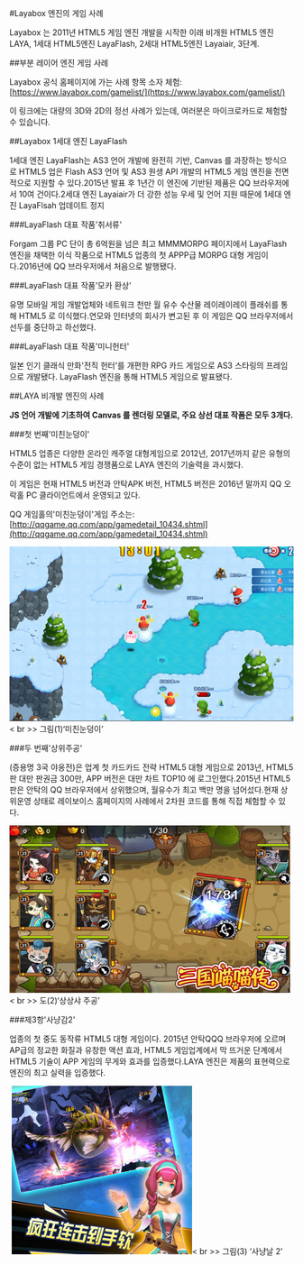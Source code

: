 #Layabox 엔진의 게임 사례

Layabox 는 2011년 HTML5 게임 엔진 개발을 시작한 이래 비개원 HTML5 엔진 LAYA, 1세대 HTML5엔진 LayaFlash, 2세대 HTML5엔진 Layaiair, 3단계.



##부분 레이어 엔진 게임 사례

Layabox 공식 홈페이지에 가는 사례 항목 소자 체험:[https://www.layabox.com/gamelist/](https://www.layabox.com/gamelist/)

이 링크에는 대량의 3D와 2D의 정선 사례가 있는데, 여러분은 마이크로카드로 체험할 수 있습니다.



##Layabox 1세대 엔진 LayaFlash

1세대 엔진 LayaFlash는 AS3 언어 개발에 완전히 기반, Canvas 를 과장하는 방식으로 HTML5 업은 Flash AS3 언어 및 AS3 원생 API 개발의 HTML5 게임 엔진을 전면적으로 지원할 수 있다.2015년 발표 후 1년간 이 엔진에 기반된 제품은 QQ 브라우저에서 10여 건이다.2세대 엔진 Layaiair가 더 강한 성능 우세 및 언어 지원 때문에 1세대 엔진 LayaFlsah 업데이트 정지

###LayaFlash 대표 작품'취서류'

Forgam 그룹 PC 단이 총 6억원을 넘은 최고 MMMMORPG 페이지에서 LayaFlash 엔진을 채택한 이식 작품으로 HTML5 업종의 첫 APPP급 MORPG 대형 게임이다.2016년에 QQ 브라우저에서 처음으로 발행됐다.

###LayaFlash 대표 작품'모카 환상'

유명 모바일 게임 개발업체와 네트워크 천만 월 유수 수산물 레이레이레이 플래쉬를 통해 HTML5 로 이식했다.연모와 인터넷의 회사가 변고된 후 이 게임은 QQ 브라우저에서 선두를 중단하고 하선했다.

###LayaFlash 대표 작품'미니헌터'

일본 인기 클래식 만화'전직 헌터'를 개편한 RPG 카드 게임으로 AS3 스타링의 프레임으로 개발됐다. LayaFlash 엔진을 통해 HTML5 게임으로 발표됐다.



##LAYA 비개발 엔진의 사례

**JS 언어 개발에 기초하여 Canvas 를 렌더링 모델로, 주요 상선 대표 작품은 모두 3개다.**

###첫 번째'미친눈덩이'

HTML5 업종은 다양한 온라인 캐주얼 대형게임으로 2012년, 2017년까지 같은 유형의 수준이 없는 HTML5 게임 경쟁품으로 LAYA 엔진의 기술력을 과시했다.

이 게임은 현재 HTML5 버전과 안탁APK 버전, HTML5 버전은 2016년 말까지 QQ 오락홀 PC 클라이언트에서 운영되고 있다.

QQ 게임홀의'미친눈덩이'게임 주소는:[http://qqgame.qq.com/app/gamedetail_10434.shtml](http://qqgame.qq.com/app/gamedetail_10434.shtml) 

​![blob.png](img/1.png)< br >>
그림(1)‘미친눈덩이’



###두 번째'상위주공'

(증용명 3국 야옹전)은 업계 첫 카드카드 전략 HTML5 대형 게임으로 2013년, HTML5 판 대만 판권금 300만, APP 버전은 대만 차트 TOP10 에 로그인했다.2015년 HTML5 판은 안탁의 QQ 브라우저에서 상위했으며, 월유수가 최고 백만 명을 넘어섰다.현재 상위운영 상태로 레이보이스 홈페이지의 사례에서 2차원 코드를 통해 직접 체험할 수 있다.

​![blob.png](img/2.png)< br >>
도(2)‘상상샤 주공’



###제3항'사냥감2'

업종의 첫 중도 동작류 HTML5 대형 게임이다. 2015년 안탁QQQ 브라우저에 오르며 AP급의 정교한 화질과 유창한 액션 효과, HTML5 게임업계에서 막 뜨거운 단계에서 HTML5 기술이 APP 게임의 무게와 효과를 입증했다.LAYA 엔진은 제품의 표현력으로 엔진의 최고 실력을 입증했다.



​	![blob.png](img/3.png)< br >>
그림(3) ‘사냥날 2’